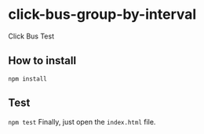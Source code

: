 # click-bus-group-by-interval
Click Bus Test
## How to install
`npm install`
## Test
`npm test`
Finally, just open the `index.html` file.
